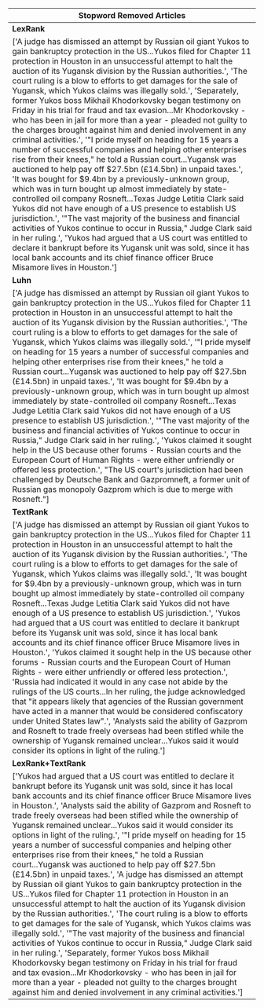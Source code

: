 |Stopword Removed Articles|
| ------------- | 
|**LexRank**|
|['A judge has dismissed an attempt by Russian oil giant Yukos to gain bankruptcy protection in the US...Yukos filed for Chapter 11 protection in Houston in an unsuccessful attempt to halt the auction of its Yugansk division by the Russian authorities.', 'The court ruling is a blow to efforts to get damages for the sale of Yugansk, which Yukos claims was illegally sold.', 'Separately, former Yukos boss Mikhail Khodorkovsky began testimony on Friday in his trial for fraud and tax evasion...Mr Khodorkovsky - who has been in jail for more than a year - pleaded not guilty to the charges brought against him and denied involvement in any criminal activities.', '"I pride myself on heading for 15 years a number of successful companies and helping other enterprises rise from their knees," he told a Russian court...Yugansk was auctioned to help pay off $27.5bn (£14.5bn) in unpaid taxes.', 'It was bought for $9.4bn by a previously-unknown group, which was in turn bought up almost immediately by state-controlled oil company Rosneft...Texas Judge Letitia Clark said Yukos did not have enough of a US presence to establish US jurisdiction.', '"The vast majority of the business and financial activities of Yukos continue to occur in Russia," Judge Clark said in her ruling.', 'Yukos had argued that a US court was entitled to declare it bankrupt before its Yugansk unit was sold, since it has local bank accounts and its chief finance officer Bruce Misamore lives in Houston.']|
|**Luhn**|
|['A judge has dismissed an attempt by Russian oil giant Yukos to gain bankruptcy protection in the US...Yukos filed for Chapter 11 protection in Houston in an unsuccessful attempt to halt the auction of its Yugansk division by the Russian authorities.', 'The court ruling is a blow to efforts to get damages for the sale of Yugansk, which Yukos claims was illegally sold.', '"I pride myself on heading for 15 years a number of successful companies and helping other enterprises rise from their knees," he told a Russian court...Yugansk was auctioned to help pay off $27.5bn (£14.5bn) in unpaid taxes.', 'It was bought for $9.4bn by a previously-unknown group, which was in turn bought up almost immediately by state-controlled oil company Rosneft...Texas Judge Letitia Clark said Yukos did not have enough of a US presence to establish US jurisdiction.', '"The vast majority of the business and financial activities of Yukos continue to occur in Russia," Judge Clark said in her ruling.', 'Yukos claimed it sought help in the US because other forums - Russian courts and the European Court of Human Rights - were either unfriendly or offered less protection.', "The US court's jurisdiction had been challenged by Deutsche Bank and Gazpromneft, a former unit of Russian gas monopoly Gazprom which is due to merge with Rosneft."]|
|**TextRank**|
|['A judge has dismissed an attempt by Russian oil giant Yukos to gain bankruptcy protection in the US...Yukos filed for Chapter 11 protection in Houston in an unsuccessful attempt to halt the auction of its Yugansk division by the Russian authorities.', 'The court ruling is a blow to efforts to get damages for the sale of Yugansk, which Yukos claims was illegally sold.', 'It was bought for $9.4bn by a previously-unknown group, which was in turn bought up almost immediately by state-controlled oil company Rosneft...Texas Judge Letitia Clark said Yukos did not have enough of a US presence to establish US jurisdiction.', 'Yukos had argued that a US court was entitled to declare it bankrupt before its Yugansk unit was sold, since it has local bank accounts and its chief finance officer Bruce Misamore lives in Houston.', 'Yukos claimed it sought help in the US because other forums - Russian courts and the European Court of Human Rights - were either unfriendly or offered less protection.', 'Russia had indicated it would in any case not abide by the rulings of the US courts...In her ruling, the judge acknowledged that "it appears likely that agencies of the Russian government have acted in a manner that would be considered confiscatory under United States law".', 'Analysts said the ability of Gazprom and Rosneft to trade freely overseas had been stifled while the ownership of Yugansk remained unclear...Yukos said it would consider its options in light of the ruling.']|
|**LexRank+TextRank**|
|['Yukos had argued that a US court was entitled to declare it bankrupt before its Yugansk unit was sold, since it has local bank accounts and its chief finance officer Bruce Misamore lives in Houston.', 'Analysts said the ability of Gazprom and Rosneft to trade freely overseas had been stifled while the ownership of Yugansk remained unclear...Yukos said it would consider its options in light of the ruling.', '"I pride myself on heading for 15 years a number of successful companies and helping other enterprises rise from their knees," he told a Russian court...Yugansk was auctioned to help pay off $27.5bn (£14.5bn) in unpaid taxes.', 'A judge has dismissed an attempt by Russian oil giant Yukos to gain bankruptcy protection in the US...Yukos filed for Chapter 11 protection in Houston in an unsuccessful attempt to halt the auction of its Yugansk division by the Russian authorities.', 'The court ruling is a blow to efforts to get damages for the sale of Yugansk, which Yukos claims was illegally sold.', '"The vast majority of the business and financial activities of Yukos continue to occur in Russia," Judge Clark said in her ruling.', 'Separately, former Yukos boss Mikhail Khodorkovsky began testimony on Friday in his trial for fraud and tax evasion...Mr Khodorkovsky - who has been in jail for more than a year - pleaded not guilty to the charges brought against him and denied involvement in any criminal activities.']|
